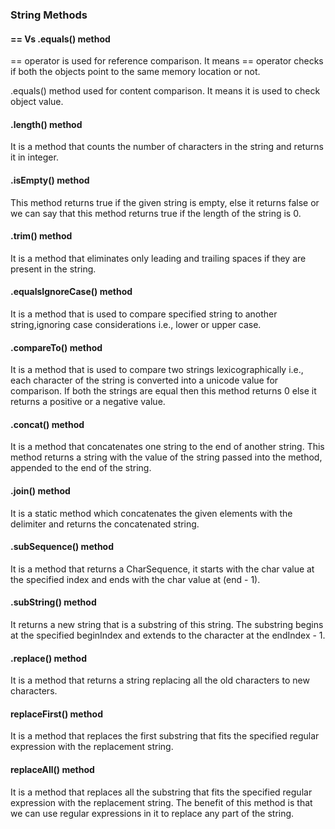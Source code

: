 ### String Methods 

#### == Vs .equals() method 

== operator is used for reference comparison. It means == operator checks if both the objects point to the same memory location or not.

.equals() method used for content comparison. It means it is used to check object value.

#### .length() method 

It is a method that counts the number of characters in the string and returns it in integer.

#### .isEmpty() method 

This method returns true if the given string is empty, else it returns false or we can say that this method returns true if the length of the string is 0.

#### .trim() method 

It is a method that eliminates only leading and trailing spaces if they are present in the string.

#### .equalsIgnoreCase() method 

It is a method that is used to compare specified string to another string,ignoring case considerations i.e., lower or upper case.

#### .compareTo() method 

It is a method that is used to compare two strings lexicographically i.e., each character of the string is converted into a unicode value for comparison. If both the strings are equal then this method returns 0 else it returns a positive or a negative value.

#### .concat() method

It is a method that concatenates one string to the end of another string. This method returns a string with the value of the string passed into the method, appended to the end of the string.

#### .join() method 

It is a static method which concatenates the given elements with the delimiter and returns the concatenated string.

#### .subSequence() method 

It is a method that returns a CharSequence, it starts with the char value at the specified index and ends with the char value at (end - 1).

#### .subString() method 

It returns a new string that is a substring of this string. The substring begins at the specified beginIndex and extends to the character at the endIndex - 1.

#### .replace() method 

It is a method that returns a string replacing all the old characters to new characters.

#### replaceFirst() method

It is a method that replaces the first substring that fits the specified regular expression with the replacement string.

#### replaceAll() method

It is a method that replaces all the substring that fits the specified regular expression with the replacement string. The benefit of this method is that we can use regular expressions in it to replace any part of the string.
